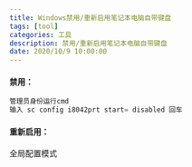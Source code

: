 ```yaml
---
title: Windows禁用/重新启用笔记本电脑自带键盘
tags: [tool]
categories: 工具
description: 禁用/重新启用笔记本电脑自带键盘
date: 2020/10/9 10:00:00
---
```


#### 禁用：
```php
管理员身份运行cmd
输入 sc config i8042prt start= disabled 回车
```

#### 重新启用：
全局配置模式